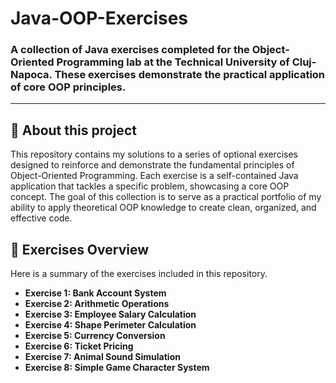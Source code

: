 # Java-OOP-Exercises
### A collection of Java exercises completed for the Object-Oriented Programming lab at the Technical University of Cluj-Napoca. These exercises demonstrate the practical application of core OOP principles.

---

## 📖 About this project
This repository contains my solutions to a series of optional exercises designed to reinforce and demonstrate the fundamental principles of Object-Oriented Programming. Each exercise is a self-contained Java application that tackles a specific problem, showcasing a core OOP concept.
The goal of this collection is to serve as a practical portfolio of my ability to apply theoretical OOP knowledge to create clean, organized, and effective code.

## 🚀 Exercises Overview

Here is a summary of the exercises included in this repository.

* **Exercise 1: Bank Account System**
* **Exercise 2: Arithmetic Operations**
* **Exercise 3: Employee Salary Calculation**
* **Exercise 4: Shape Perimeter Calculation**
* **Exercise 5: Currency Conversion**
* **Exercise 6: Ticket Pricing**
* **Exercise 7: Animal Sound Simulation**
* **Exercise 8: Simple Game Character System**
